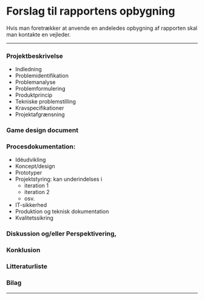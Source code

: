 
<h1>Forslag til rapportens opbygning</h1>

Hvis man foretrækker at anvende en andeledes opbygning af rapporten skal man kontakte en vejleder.

----------------------

### Projektbeskrivelse
- Indledning
- Problemidentifikation 
- Problemanalyse
- Problemformulering 
- Produktprincip 
- Tekniske problemstilling 
- Kravspecifikationer
- Projektafgrænsning 

### Game design document

### Procesdokumentation:
- Idéudvikling
- Koncept/design
- Prototyper
- Projektstyring: kan underindelses i
    - iteration 1
    - iteration 2
    - osv.
- IT-sikkerhed
- Produktion og teknisk dokumentation
- Kvalitetssikring

### Diskussion og/eller Perspektivering,

### Konklusion

### Litteraturliste

### Bilag

------------------------